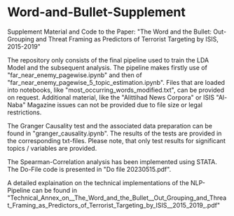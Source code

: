 # Word-and-Bullet-Supplement
Supplement Material and Code to the Paper: "The Word and the Bullet: Out-Grouping and Threat Framing as Predictors of Terrorist Targeting by ISIS, 2015-2019"

The repository only consists of the final pipeline used to train the LDA Model and the subsequent analysis. The pipeline makes firstly use of "far_near_enemy_pagewise.ipynb" and then of "far_near_enemy_pagewise_5_topic_estimation.ipynb". Files that are loaded into notebooks, like "most_occurring_words_modified.txt", can be provided on request. Additional material, like the "Alittihad News Corpora" or ISIS "Al-Naba" Magazine issues can not be provided due to file size or legal restrictions.

The Granger Causality test and the associated data preparation can be found in "granger_causality.ipynb". The results of the tests are provided in the corresponding txt-files. Please note, that only test results for significant topics / variables are provided.

The Spearman-Correlation analysis has been implemented using STATA. The Do-File code is presented in "Do file 20230515.pdf".

A detailed explaination on the technical implementations of the NLP-Pipeline can be found in "Technical_Annex_on__The_Word_and_the_Bullet__Out_Grouping_and_Threat_Framing_as_Predictors_of_Terrorist_Targeting_by_ISIS__2015_2019_.pdf"
